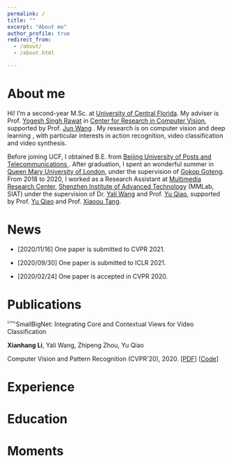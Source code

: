 ```yaml
---
permalink: /
title: ""
excerpt: "About me"
author_profile: true
redirect_from: 
  - /about/
  - /about.html

---
```


# About me

Hi! I’m a second-year M.Sc. at [ University of Central Florida](https://www.cs.ucf.edu/).  My adviser is Prof. [Yogesh Singh Rawat](https://www.crcv.ucf.edu/person/rawat/) in [Center for Research in Computer Vision](https://www.crcv.ucf.edu/), supported by  Prof. [Jun Wang](http://www.cass.eecs.ucf.edu/jun-wang/) . My research is on computer vision and deep learning , with particular interests in action recognition, video classification and video synthesis.

Before joining UCF, I obtained B.E. from [ Beijing University of Posts and Telecommunications ](https://english.bupt.edu.cn/). After graduation,  I spent an wonderful summer in [Queen Mary University of London](https://www.qmul.ac.uk/), under the supervision of [Gokop Goteng](http://eecs.qmul.ac.uk/profiles/gotenggokop.html). From 2018 to 2020, I worked as a Research Assistant at [Multimedia Research Center](http://www.siat.cas.cn/jgsz/kyxt/jcs/yjdy/dmtjc/), [Shenzhen Institute of Advanced Technology](http://english.siat.cas.cn/) (MMLab, SIAT) under the supervision of Dr. [Yali Wang](https://scholar.google.com/citations?user=hD948dkAAAAJ&hl=zh-CN) and Prof. [Yu Qiao](https://scholar.google.com/citations?user=gFtI-8QAAAAJ&hl=zh-CN/), supported by Prof. [Yu Qiao](https://scholar.google.com/citations?user=gFtI-8QAAAAJ&hl=zh-CN) and Prof. [Xiaoou Tang](http://www.ie.cuhk.edu.hk/people/xotang.shtml). 

News
======

+ [2020/11/16]  One paper is submitted to CVPR 2021.

+ [2020/09/30]  One paper is submitted to ICLR 2021.

+ [2020/02/24]  One paper is accepted in CVPR 2020.

  

Publications
======



<img src="https://github.com/xhl-video/xianhangli/blob/master/images/smallbig.png?raw=true" alt="img"  align="left" style="zoom:45%;" /> SmallBigNet: Integrating Core and Contextual Views for Video Classification

**Xianhang Li**, Yali Wang, Zhipeng Zhou, Yu Qiao

Computer Vision and Pattern Recognition  (CVPR'20), 2020.
[[PDF](https://openaccess.thecvf.com/content_CVPR_2020/papers/Li_SmallBigNet_Integrating_Core_and_Contextual_Views_for_Video_Classification_CVPR_2020_paper.pdf)] [[Code](https://github.com/xhl-video/SmallBigNet)]

 





# Experience



# Education #



# Moments

